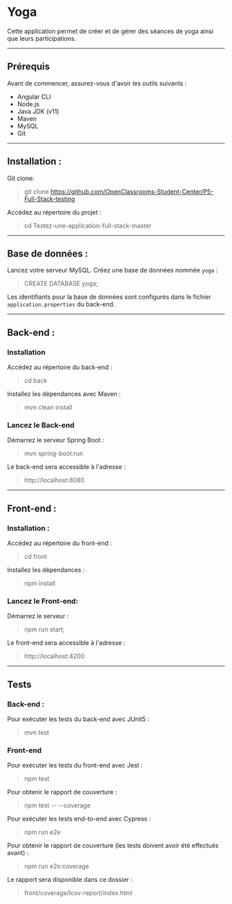 # Yoga

Cette application permet de créer et de gérer des séances de yoga ainsi que leurs participations.

---

## Prérequis

Avant de commencer, assurez-vous d'avoir les outils suivants :

- Angular CLI
- Node.js
- Java JDK (v11)
- Maven
- MySQL
- Git

---

## Installation :

Git clone:

> git clone https://github.com/OpenClassrooms-Student-Center/P5-Full-Stack-testing


Accédez au répertoire du projet :

> cd Testez-une-application-full-stack-master

---

## Base de données :

Lancez votre serveur MySQL.
Créez une base de données nommée `yoga` :

> CREATE DATABASE yoga;

   
Les identifiants pour la base de données sont configurés dans le fichier `application.properties` du back-end.

---

## Back-end :

### Installation


Accédez au répertoire du back-end :

> cd back

Installez les dépendances avec Maven :

> mvn clean install


### Lancez le Back-end


Démarrez le serveur Spring Boot :

> mvn spring-boot:run

Le back-end sera accessible à l'adresse :

> http://localhost:8080

---

## Front-end :


### Installation :


Accédez au répertoire du front-end :

> cd front

Installez les dépendances :

> npm install


### Lancez le Front-end:


Démarrez le serveur :

> npm run start;

Le front-end sera accessible à l'adresse :

> http://localhost:4200

---

## Tests


### Back-end :


Pour exécuter les tests du back-end avec JUnit5 :

> mvn test


### Front-end


Pour exécuter les tests du front-end avec Jest :

> npm test

Pour obtenir le rapport de couverture :

> npm test -- --coverage


Pour exécuter les tests end-to-end avec Cypress :

> npm run e2e

Pour obtenir le rapport de couverture (les tests doivent avoir été effectués avant) :

> npm run e2e:coverage

Le rapport sera disponible dans ce dossier :

> front/coverage/lcov-report/index.html



